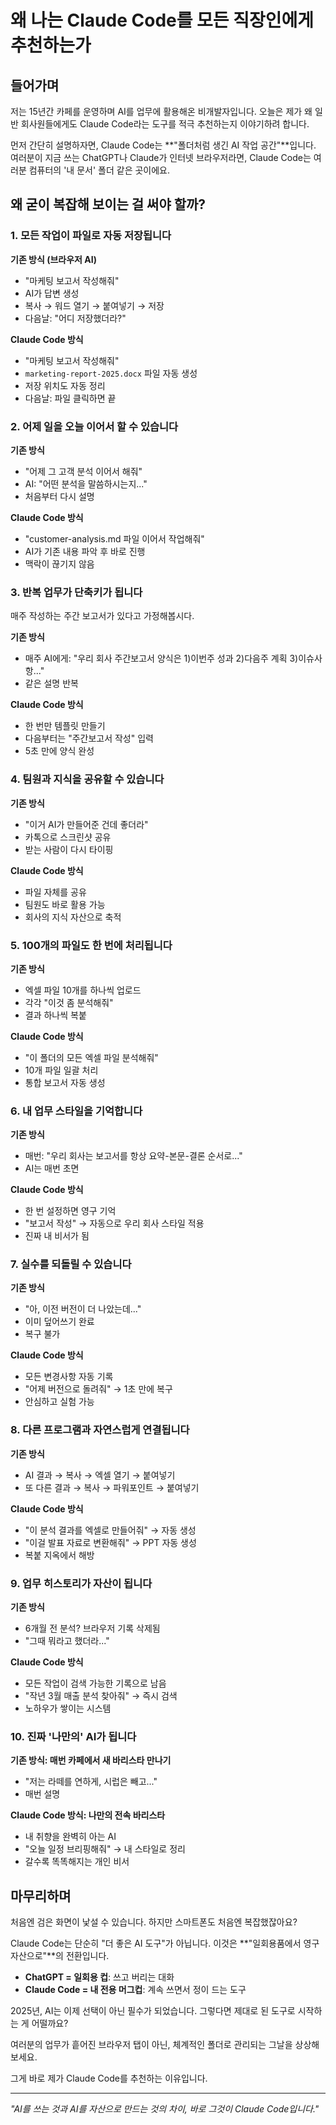 # 왜 나는 Claude Code를 모든 직장인에게 추천하는가

## 들어가며

저는 15년간 카페를 운영하며 AI를 업무에 활용해온 비개발자입니다. 오늘은 제가 왜 일반 회사원들에게도 Claude Code라는 도구를 적극 추천하는지 이야기하려 합니다.

먼저 간단히 설명하자면, Claude Code는 **"폴더처럼 생긴 AI 작업 공간"**입니다. 여러분이 지금 쓰는 ChatGPT나 Claude가 인터넷 브라우저라면, Claude Code는 여러분 컴퓨터의 '내 문서' 폴더 같은 곳이에요.

## 왜 굳이 복잡해 보이는 걸 써야 할까?

### 1. 모든 작업이 파일로 자동 저장됩니다

**기존 방식 (브라우저 AI)**
- "마케팅 보고서 작성해줘"
- AI가 답변 생성
- 복사 → 워드 열기 → 붙여넣기 → 저장
- 다음날: "어디 저장했더라?"

**Claude Code 방식**
- "마케팅 보고서 작성해줘"
- `marketing-report-2025.docx` 파일 자동 생성
- 저장 위치도 자동 정리
- 다음날: 파일 클릭하면 끝

### 2. 어제 일을 오늘 이어서 할 수 있습니다

**기존 방식**
- "어제 그 고객 분석 이어서 해줘"
- AI: "어떤 분석을 말씀하시는지..."
- 처음부터 다시 설명

**Claude Code 방식**
- "customer-analysis.md 파일 이어서 작업해줘"
- AI가 기존 내용 파악 후 바로 진행
- 맥락이 끊기지 않음

### 3. 반복 업무가 단축키가 됩니다

매주 작성하는 주간 보고서가 있다고 가정해봅시다.

**기존 방식**
- 매주 AI에게: "우리 회사 주간보고서 양식은 1)이번주 성과 2)다음주 계획 3)이슈사항..."
- 같은 설명 반복

**Claude Code 방식**
- 한 번만 템플릿 만들기
- 다음부터는 "주간보고서 작성" 입력
- 5초 만에 양식 완성

### 4. 팀원과 지식을 공유할 수 있습니다

**기존 방식**
- "이거 AI가 만들어준 건데 좋더라"
- 카톡으로 스크린샷 공유
- 받는 사람이 다시 타이핑

**Claude Code 방식**
- 파일 자체를 공유
- 팀원도 바로 활용 가능
- 회사의 지식 자산으로 축적

### 5. 100개의 파일도 한 번에 처리됩니다

**기존 방식**
- 엑셀 파일 10개를 하나씩 업로드
- 각각 "이것 좀 분석해줘"
- 결과 하나씩 복붙

**Claude Code 방식**
- "이 폴더의 모든 엑셀 파일 분석해줘"
- 10개 파일 일괄 처리
- 통합 보고서 자동 생성

### 6. 내 업무 스타일을 기억합니다

**기존 방식**
- 매번: "우리 회사는 보고서를 항상 요약-본문-결론 순서로..."
- AI는 매번 초면

**Claude Code 방식**
- 한 번 설정하면 영구 기억
- "보고서 작성" → 자동으로 우리 회사 스타일 적용
- 진짜 내 비서가 됨

### 7. 실수를 되돌릴 수 있습니다

**기존 방식**
- "아, 이전 버전이 더 나았는데..."
- 이미 덮어쓰기 완료
- 복구 불가

**Claude Code 방식**
- 모든 변경사항 자동 기록
- "어제 버전으로 돌려줘" → 1초 만에 복구
- 안심하고 실험 가능

### 8. 다른 프로그램과 자연스럽게 연결됩니다

**기존 방식**
- AI 결과 → 복사 → 엑셀 열기 → 붙여넣기
- 또 다른 결과 → 복사 → 파워포인트 → 붙여넣기

**Claude Code 방식**
- "이 분석 결과를 엑셀로 만들어줘" → 자동 생성
- "이걸 발표 자료로 변환해줘" → PPT 자동 생성
- 복붙 지옥에서 해방

### 9. 업무 히스토리가 자산이 됩니다

**기존 방식**
- 6개월 전 분석? 브라우저 기록 삭제됨
- "그때 뭐라고 했더라..."

**Claude Code 방식**
- 모든 작업이 검색 가능한 기록으로 남음
- "작년 3월 매출 분석 찾아줘" → 즉시 검색
- 노하우가 쌓이는 시스템

### 10. 진짜 '나만의' AI가 됩니다

**기존 방식: 매번 카페에서 새 바리스타 만나기**
- "저는 라떼를 연하게, 시럽은 빼고..."
- 매번 설명

**Claude Code 방식: 나만의 전속 바리스타**
- 내 취향을 완벽히 아는 AI
- "오늘 일정 브리핑해줘" → 내 스타일로 정리
- 갈수록 똑똑해지는 개인 비서

## 마무리하며

처음엔 검은 화면이 낯설 수 있습니다. 하지만 스마트폰도 처음엔 복잡했잖아요?

Claude Code는 단순히 "더 좋은 AI 도구"가 아닙니다. 이것은 **"일회용품에서 영구 자산으로"**의 전환입니다.

- **ChatGPT = 일회용 컵**: 쓰고 버리는 대화
- **Claude Code = 내 전용 머그컵**: 계속 쓰면서 정이 드는 도구

2025년, AI는 이제 선택이 아닌 필수가 되었습니다. 그렇다면 제대로 된 도구로 시작하는 게 어떨까요?

여러분의 업무가 흩어진 브라우저 탭이 아닌, 체계적인 폴더로 관리되는 그날을 상상해보세요.

그게 바로 제가 Claude Code를 추천하는 이유입니다.

---

*"AI를 쓰는 것과 AI를 자산으로 만드는 것의 차이, 바로 그것이 Claude Code입니다."*
